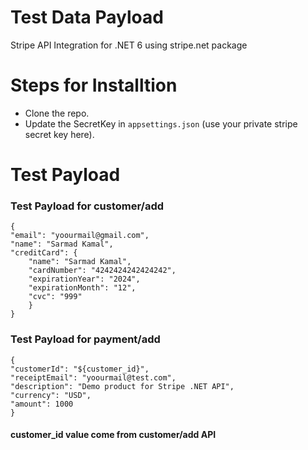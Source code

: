 # Test Data Payload 

Stripe API Integration for .NET 6 using stripe.net package
# Steps for Installtion
- Clone the repo.
- Update the SecretKey in `appsettings.json` (use your private stripe secret key here).

# Test Payload
### Test Payload for customer/add 
    {
    "email": "yoourmail@gmail.com",
    "name": "Sarmad Kamal",
    "creditCard": {
        "name": "Sarmad Kamal",
        "cardNumber": "4242424242424242",
        "expirationYear": "2024",
        "expirationMonth": "12",
        "cvc": "999"
        }
    }
### Test Payload for payment/add
    {
    "customerId": "${customer_id}",
    "receiptEmail": "yoourmail@test.com",
    "description": "Demo product for Stripe .NET API",
    "currency": "USD",
    "amount": 1000
    }
#### customer_id value come from customer/add API